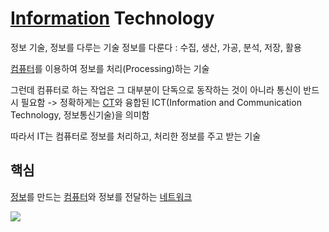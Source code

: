 #  [Information](Information) Technology
정보 기술, 정보를 다루는 기술
정보를 다룬다 : 수집, 생산, 가공, 분석, 저장, 활용

[컴퓨터](Computer)를 이용하여 정보를 처리(Processing)하는 기술

그런데 컴퓨터로 하는 작업은 그 대부분이 단독으로 동작하는 것이 아니라 통신이 반드시 필요함 
-> 정확하게는 [CT](CT)와 융합된 ICT(Information and Communication Technology, 정보통신기술)을 의미함

따라서 IT는 컴퓨터로 정보를 처리하고, 처리한 정보를 주고 받는 기술

## 핵심
[정보](Information)를 만드는 [컴퓨터](Computer)와 정보를 전달하는 [네트워크](Network)

![](https://i.imgur.com/JT96rgc.png)